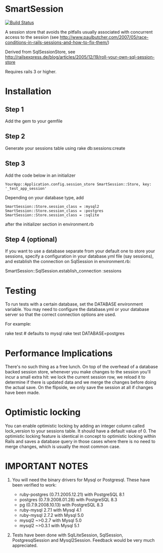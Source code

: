 SmartSession
============
[![Build Status](https://travis-ci.org/fcheung/smart_session_store.png)](https://travis-ci.org/fcheung/smart_session_store)

A session store that avoids the pitfalls usually associated with concurrent access to the session (see http://www.paulbutcher.com/2007/05/race-conditions-in-rails-sessions-and-how-to-fix-them/)

Derived from SqlSessionStore, see http://railsexpress.de/blog/articles/2005/12/19/roll-your-own-sql-session-store

Requires rails 3 or higher.

Installation
==========

Step 1
-------
Add the gem to your gemfile

Step 2
-------
Generate your sessions table using rake db:sessions:create

Step 3
-------
Add the code below in an initializer

    
    YourApp::Application.config.session_store SmartSession::Store, key: '_test_app_session'

Depending on your database type, add

    SmartSession::Store.session_class = :mysql2
    SmartSession::Store.session_class = :postgres
    SmartSession::Store.session_class = :sqlite

after the initializer section in environment.rb


Step 4 (optional)
-------
If you want to use a database separate from your default one to store
your sessions, specify a configuration in your database.yml file (say
sessions), and establish the connection on SqlSession in
environment.rb:

   SmartSession::SqlSession.establish_connection :sessions

Testing
=======
To run tests with a certain database, set the DATABASE environment variable.
You may need to configure the database.yml or your database server so that the correct connection options are used.

For example:

   rake test    # defaults to mysql
   rake test DATABASE=postgres


Performance Implications
========

There's no such thing as a free lunch. On top of the overhead of a database backed session store, whenever you make changes to the session you'll incur a small extra hit: we lock the current session row, we reload it to determine if there is updated data and we merge the changes before doing the actual save. On the flipside, we only save the session at all if changes have been made.

Optimistic locking
=======
You can enable optimistic locking by adding an integer column called lock_version to your sessions table. It should have a default value of 0. The optimistic locking feature is identical in concept to optimistic locking within Rails and saves a database query in those cases where there is no need to merge changes, which is usually the most common case.


IMPORTANT NOTES
=======
1. You will need the binary drivers for Mysql or Postgresql.
   These have been verified to work:

   * ruby-postgres (0.7.1.2005.12.21) with PostgreSQL 8.1
   * postgres (0.7.9.2008.01.28) with PostgreSQL 8.3
   * pg (0.7.9.2008.10.13) with PostgreSQL 8.3
   * ruby-mysql 2.7.1 with Mysql 4.1
   * ruby-mysql 2.7.2 with Mysql 5.0
   * mysql2 ~>0.2.7 with Mysql 5.0
   * mysql2 ~>0.3.1 with Mysql 5.1

2. Tests have been done with SqlLiteSession, SqlSession, PostgresqlSession
   and Mysql2Session. Feedback would be very much appreciated.
